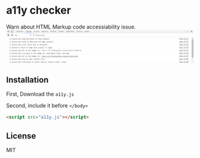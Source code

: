 # a11y checker

Warn about HTML Markup code accessiability issue.
![a11y](a11y.png?raw=true "a11y")


## Installation

First, Download the `a11y.js`

Second, include it before `</body>`

```html
<script src="a11y.js"></script>
```


## License

MIT